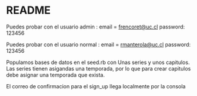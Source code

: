 # README

Puedes probar con el usuario admin : email = frencoret@uc.cl password: 123456

Puedes probar con el usuario normal : email = rmanterola@uc.cl password: 123456

Populamos bases de datos en el seed.rb con Unas series y unos capitulos. Las series tienen asigandas una temporada, por lo que para crear capitulos debe asignar una temporada que exista.

El correo de confirmacion para el sign_up llega localmente por la consola
